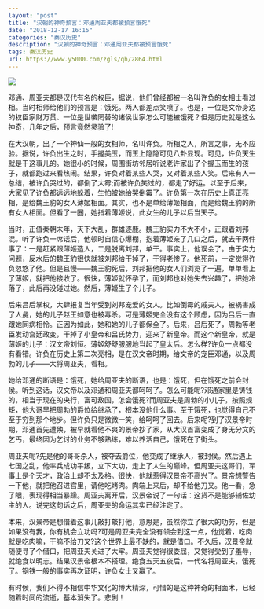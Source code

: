 ```yaml
---
layout: "post"
title: "汉朝的神奇预言：邓通周亚夫都被预言饿死"
date: "2018-12-17 16:15"
categories: "秦汉历史"
description: "汉朝的神奇预言：邓通周亚夫都被预言饿死"
tags: 秦汉历史
url: https://www.y5000.com/zgls/qh/2864.html
---
```






![](https://img.y5000.com/uploads/allimg/160709/4-160F91G634F4.jpg)

邓通、周亚夫都是汉代有名的权臣，据说，他们曾经都被一名叫许负的女相士看过相。当时相师给他们的预言是：饿死。两人都差点笑喷了。也是，一位是文帝身边的权臣家财万贯、一位是世袭罔替的诸侯世家怎么可能被饿死？但是历史就是这么神奇，几年之后，预言竟然灵验了!

在大汉朝，出了一个神仙一般的女相师，名叫许负。所相之人，所言之事，无不应验。据说，许负出生之时，手握美玉，而玉上隐隐可见八卦显现。可见，许负天生就是干这事儿的。她很小的时候，周围街坊邻居听说老许家出了个握玉而生的孩子，就都跑过来看热闹。结果，许负对着某些人哭，又对着某些人笑。后来有人一总结，被许负哭过的，都倒了大霉;而被许负笑过的，都走了好运。以至于后来，大家见了许负都远远地躲着，生怕被她给哭倒霉了。许负第一次在历史上真正亮相，是给魏王豹的女人薄姬相面。其实，也不是单给薄姬相面，而是给魏王豹的所有女人相面。但看了一圈，她指着薄姬说，此女生的儿子以后当天子。

当时，正值秦朝末年，天下大乱，群雄逐鹿。魏王豹实力不大不小，正跟着刘邦混。听了许负一席话后，他顿时自信心爆棚，抱着薄姬亲了几口之后，就去干两件事了：一是赶紧跟薄姬造人，二是脱离刘邦，单干。事实上，他误会了。由于实力问题，反水后的魏王豹很快就被刘邦给干掉了，干得老惨了。他死前，一定觉得许负忽悠了他。但是且慢——魏王豹死后，刘邦把他的女人们浏览了一遍，单单看上了薄姬，就把他接收了。很快，薄姬就怀孕了，而刘邦也对她失去兴趣了，把她冷落了，此后再没碰过她。然后，薄姬生了个儿子。

后来吕后掌权，大肆报复当年受到刘邦宠爱的女人。比如倒霉的戚夫人，被祸害成了人彘，她的儿子赵王如意也被毒杀。可是薄姬完全没有这个顾虑，因为吕后一直跟她同病相怜。正因为如此，她和她的儿子都保全了。后来，吕后死了，周勃等老臣发动宫廷政变，干掉了小皇帝和吕氏势力，迎来了新皇帝。而这个新皇帝，就是薄姬的儿子：汉文帝刘恒。薄姬舒舒服服地当起了皇太后。怎么样?许负一点都没有看错。许负在历史上第二次亮相，是在汉文帝时期，给文帝的宠臣邓通，以及周勃的儿子——大将周亚夫，看相。

她给邓通的断语是：饿死，她给周亚夫的断语，也是：饿死，但在饿死之前会封侯。听到这话，汉文帝以及邓通和周亚夫都呵呵了。怎么可能呢?邓通家里是铸钱的，相当于现在的央行，富可敌国，怎会饿死?而周亚夫是周勃的小儿子，按照规矩，他大哥早把周勃的爵位给继承了，根本没他什么事。至于饿死，也觉得自己不至于穷到那个地步。但许负只是微微一笑，给呵呵了回去。后来呢?到了汉景帝时期，邓通首先遭殃，被早就看他不爽的景帝抄了家，从大汉首富变成了身无分文的乞丐，最终因为乞讨的业务不够熟练，难以养活自己，饿死在了街头。

周亚夫呢?先是他的哥哥杀人，被夺去爵位，他变成了继承人，被封侯。然后遇上七国之乱，他率兵成功平叛，立下大功，走上了人生的巅峰。但周亚夫这哥们，军事上是个天才，政治上却不太及格。很快，他就惹得汉景帝不高兴了。景帝想警告一下他，就把他召进宫里，请他吃烤肉。肉端上来后，却不给他刀叉。他一看，急了眼，表现得相当暴躁。周亚夫离开后，汉景帝说了一句话：这货不是能够辅佐幼主的人。说完这句话之后，周亚夫的命运其实已经注定了。

本来，汉景帝是想借着这事儿敲打敲打他，意思是，虽然你立了很大的功劳，但是如果没有我，你有机会立功吗?可是周亚夫完全没有领会到这一点，他觉着，吃肉就是吃肉嘛，干嘛不给刀叉?这个世界上最不缺的，就是借口。不久后，汉景帝就随便寻了个借口，把周亚夫关进了大牢。周亚夫觉得很委屈，又觉得受到了羞辱，就绝食以明志。结果汉景帝根本不搭理。绝食五天五夜后，一代名将周亚夫，饿死了。钢铁一般的事实再次证明，许负女士又赢了。

有时候，我们不得不相信中华文化的博大精深，可惜的是这种神奇的相面术，已经随着时间的流逝，基本消失了。悲剧！
